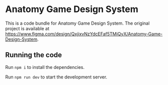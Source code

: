 
  # Anatomy Game Design System

  This is a code bundle for Anatomy Game Design System. The original project is available at https://www.figma.com/design/QxjixvNzYdcEFaf5TMiQyX/Anatomy-Game-Design-System.

  ## Running the code

  Run `npm i` to install the dependencies.

  Run `npm run dev` to start the development server.
  